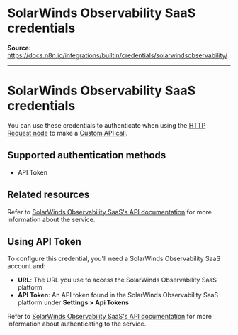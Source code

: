# SolarWinds Observability SaaS credentials

**Source:** https://docs.n8n.io/integrations/builtin/credentials/solarwindsobservability/

---

# SolarWinds Observability SaaS credentials

You can use these credentials to authenticate when using the [HTTP Request node](../../core-nodes/n8n-nodes-base.httprequest/) to make a [Custom API call](../../../custom-operations/).

## Supported authentication methods

- API Token

## Related resources

Refer to [SolarWinds Observability SaaS's API documentation](https://documentation.solarwinds.com/en/success_center/observability/content/api/api-swagger.htm) for more information about the service.

## Using API Token

To configure this credential, you'll need a SolarWinds Observability SaaS account and:

- **URL**: The URL you use to access the SolarWinds Observability SaaS platform
- **API Token**: An API token found in the SolarWinds Observability SaaS platform under **Settings > Api Tokens**

Refer to [SolarWinds Observability SaaS's API documentation](https://documentation.solarwinds.com/en/success_center/observability/content/settings/api-tokens.htm) for more information about authenticating to the service.
